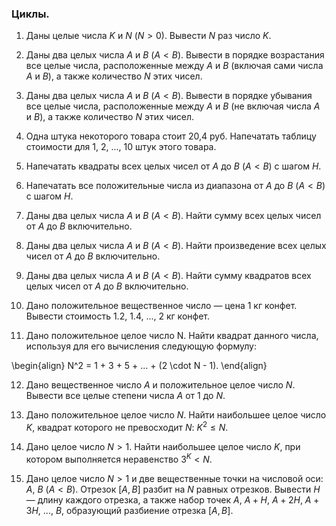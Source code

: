 ### Циклы.

1. Даны целые числа $K$ и $N$ ($N>0$). Вывести $N$ раз число $K$.

2. Даны два целых числа $A$ и $B$ ($A < B$). Вывести в порядке возрастания все целые числа, расположенные между $A$ и $B$ (включая сами числа $A$ и $B$), а также количество $N$ этих чисел.

3. Даны два целых числа $A$ и $B$ ($A < B$). Вывести в порядке убывания все целые числа, расположенные между $A$ и $B$ (не включая числа $A$ и $B$), а также количество $N$ этих чисел.

4. Одна штука некоторого товара стоит 20,4 руб. Напечатать таблицу стоимости для 1, 2, ..., 10 штук этого товара.

5. Напечатать квадраты всех целых чисел от $A$ до $B$ ($A < B$) с шагом $H$.

6. Напечатать все положительные числа из диапазона от $A$ до $B$ ($A < B$) с шагом $H$.

7. Даны два целых числа $A$ и $B$ ($A < B$). Найти сумму всех целых чисел от $A$ до $B$ включительно.

8. Даны два целых числа $A$ и $B$ ($A < B$). Найти произведение всех целых чисел от $A$ до $B$ включительно.

9. Даны два целых числа $A$ и $B$ ($A < B$). Найти сумму квадратов всех целых чисел от $A$ до $B$ включительно.

10. Дано положительное вещественное число — цена 1 кг конфет. Вывести стоимость 1.2, 1.4, ..., 2 кг конфет.

11. Дано положительное целое число N. Найти квадрат данного числа, используя для его вычисления следующую формулу:

\begin{align}
    N^2 = 1 + 3 + 5 + ... + (2 \cdot N - 1).
\end{align}

12. Дано вещественное число $A$ и положительное целое число $N$. Вывести все целые степени числа $A$ от $1$ до $N$.

13. Дано положительное целое число $N$. Найти наибольшее целое число $K$, квадрат которого не превосходит $N$: $K^2 \le N$.

14. Дано целое число $N > 1$. Найти наибольшее целое число $K$, при котором выполняется неравенство $3^K < N$.

15. Дано целое число $N > 1$ и две вещественные точки на числовой оси: $A$, $B$ ($A<B$). Отрезок $[A, B]$ разбит на $N$ равных отрезков. Вывести $H$ — длину каждого отрезка, а также набор точек $A$, $A + H$, $A + 2H$, $A + 3H$, ..., $B$, образующий разбиение отрезка $[A, B]$.